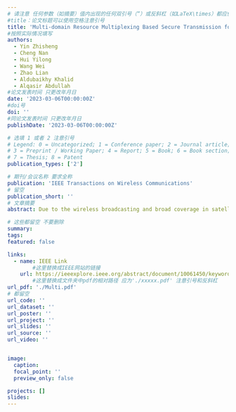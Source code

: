 ```yaml
---
# 请注意 任何参数（如摘要）值内出现的任何双引号（“）或反斜杠（如LaTeX\times）都应使用反斜杠（\）进行转义。例如，符号“和LaTeX text\times分别变为\”和\\times。有关详细信息，请参阅YAML或TOML文档。
#title：论文标题可以使用空格注意引号
title: 'Multi-domain Resource Multiplexing Based Secure Transmission for Satellite-Assisted IoT: AO-SCA Approach'
#按照实际情况填写
authors:
  - Yin Zhisheng
  - Cheng Nan
  - Hui Yilong
  - Wang Wei
  - Zhao Lian
  - Aldubaikhy Khalid
  - Alqasir Abdullah
#论文发表时间 只更改年月日
date: '2023-03-06T00:00:00Z'
#doi号
doi: ''
#同论文发表时间 只更改年月日
publishDate: '2023-03-06T00:00:00Z'

# 选填 1 或者 2 注意引号
# Legend: 0 = Uncategorized; 1 = Conference paper; 2 = Journal article;
# 3 = Preprint / Working Paper; 4 = Report; 5 = Book; 6 = Book section;
# 7 = Thesis; 8 = Patent
publication_types: ['2']

# 期刊/会议名称 要求全称
publication: 'IEEE Transactions on Wireless Communications'
# 留空
publication_short: ''
# 文章摘要
abstract: Due to the wireless broadcasting and broad coverage in satellite-supported Internet of things (IoT) networks, the IoT nodes are susceptible to eavesdropping threats. Considering the distance difference between satellite and nearby destinations is negligible, the main and wiretapping channels between satellite and IoT node are similar, it poses great challenges to reach physical layer security in satellite-assisted IoT networks. In this paper, to guarantee secure transmissions for satellite-assisted IoT downlink communications, the multi-domain resource multiplexing based secure approach is proposed. Particularly, the self-induced co-channel interference between adjacent nodes is leveraged to increase the difference of signal transmission quality over both main and wiretapping channels. By comprehensively optimizing multi-domain resources, i.e., frequency, power, and spatial domains, secure transmissions from satellite to IoT nodes are reached. Specifically, the problem to maximize the sum secrecy rate of IoT nodes is formulated with a constraint of common communication rate of IoT nodes. To solve this non-convex problem, an alternating optimization (AO) algorithm with two inner successive convex approximation (SCA) algorithms are executed to solve the power allocation, spectral multiplexing, and precoding. In addition, simulation results are carried out to evaluate the secrecy rate performance and verify the efficiency of our proposed approach.

# 这些都留空 不要删除
summary:  
tags:
featured: false

links:
  - name: IEEE Link
        #这里替换成IEEE网站的链接
    url: https://ieeexplore.ieee.org/abstract/document/10061450/keywords#keywords
        #这里替换成文件夹中pdf的相对路径 应为'./xxxxx.pdf' 注意引号和反斜杠
url_pdf: './Multi.pdf'
# 都留空
url_code: ''
url_dataset: ''
url_poster: ''
url_project: ''
url_slides: ''
url_source: ''
url_video: ''


image:
  caption: 
  focal_point: ''
  preview_only: false

projects: []
slides:
---
```

